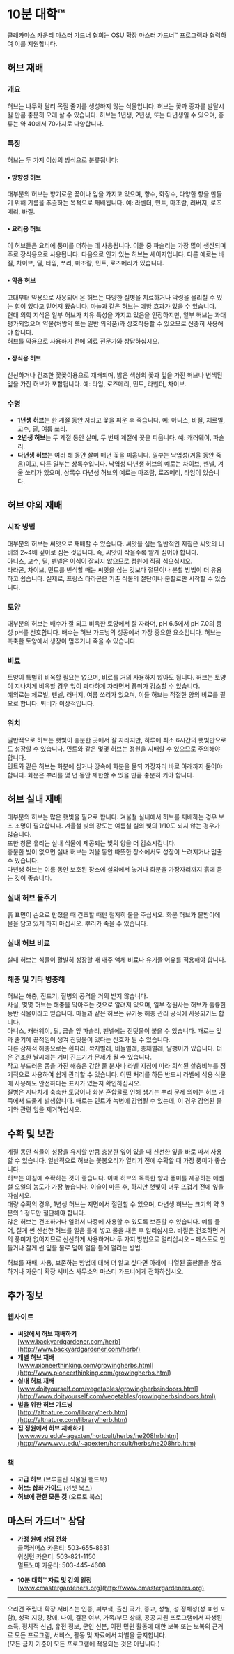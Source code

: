 # 10분 대학™

클래카마스 카운티 마스터 가드너 협회는 OSU 확장 마스터 가드너™ 프로그램과 협력하여 이를 지원합니다.

## 허브 재배

### 개요
허브는 나무와 달리 목질 줄기를 생성하지 않는 식물입니다. 허브는 꽃과 종자를 발달시킬 만큼 충분히 오래 살 수 있습니다. 허브는 1년생, 2년생, 또는 다년생일 수 있으며, 종류는 약 40에서 70가지로 다양합니다.

### 특징
허브는 두 가지 이상의 방식으로 분류됩니다:

#### • 방향성 허브  
대부분의 허브는 향기로운 꽃이나 잎을 가지고 있으며, 향수, 화장수, 다양한 향을 만들기 위해 기름을 추출하는 목적으로 재배됩니다. 예: 라벤더, 민트, 마조람, 러버지, 로즈메리, 바질.

#### • 요리용 허브  
이 허브들은 요리에 풍미를 더하는 데 사용됩니다. 이들 중 파슬리는 가장 많이 생산되며 주로 장식용으로 사용됩니다. 다음으로 인기 있는 허브는 세이지입니다. 다른 예로는 바질, 차이브, 딜, 타임, 쏘리, 마조람, 민트, 로즈메리가 있습니다.

#### • 약용 허브  
고대부터 약용으로 사용되어 온 허브는 다양한 질병을 치료하거나 악령을 물리칠 수 있는 힘이 있다고 믿어져 왔습니다. 마늘과 같은 허브는 예방 효과가 있을 수 있습니다.  
현대 의학 지식은 일부 허브가 치유 특성을 가지고 있음을 인정하지만, 일부 허브는 과대평가되었으며 약물(처방약 또는 일반 의약품)과 상호작용할 수 있으므로 신중히 사용해야 합니다.  
허브를 약용으로 사용하기 전에 의료 전문가와 상담하십시오.

#### • 장식용 허브  
신선하거나 건조한 꽃꽂이용으로 재배되며, 밝은 색상의 꽃과 잎을 가진 허브나 변색된 잎을 가진 허브가 포함됩니다. 예: 타임, 로즈메리, 민트, 라벤더, 차이브.

### 수명  
- **1년생 허브**는 한 계절 동안 자라고 꽃을 피운 후 죽습니다. 예: 아니스, 바질, 체르빌, 고수, 딜, 여름 쏘리.  
- **2년생 허브**는 두 계절 동안 살며, 두 번째 계절에 꽃을 피웁니다. 예: 캐러웨이, 파슬리.  
- **다년생 허브**는 여러 해 동안 살며 매년 꽃을 피웁니다. 일부는 낙엽성(겨울 동안 죽음)이고, 다른 일부는 상록수입니다. 낙엽성 다년생 허브의 예로는 차이브, 펜넬, 겨울 쏘리가 있으며, 상록수 다년생 허브의 예로는 마조람, 로즈메리, 타임이 있습니다.

## 허브 야외 재배

### 시작 방법
대부분의 허브는 씨앗으로 재배할 수 있습니다. 씨앗을 심는 일반적인 지침은 씨앗의 너비의 2~4배 깊이로 심는 것입니다. 즉, 씨앗이 작을수록 얕게 심어야 합니다.  
아니스, 고수, 딜, 펜넬은 이식이 잘되지 않으므로 정원에 직접 심으십시오.  
타라곤, 차이브, 민트를 번식할 때는 씨앗을 심는 것보다 절단이나 분할 방법이 더 유용하고 쉽습니다. 실제로, 프랑스 타라곤은 기존 식물의 절단이나 분할로만 시작할 수 있습니다.

### 토양
대부분의 허브는 배수가 잘 되고 비옥한 토양에서 잘 자라며, pH 6.5에서 pH 7.0의 중성 pH를 선호합니다. 배수는 허브 가드닝의 성공에서 가장 중요한 요소입니다. 허브는 축축한 토양에서 생장이 멈추거나 죽을 수 있습니다.

### 비료
토양이 특별히 비옥할 필요는 없으며, 비료를 거의 사용하지 않아도 됩니다. 허브는 토양이 지나치게 비옥할 경우 잎이 과다하게 자라면서 풍미가 감소할 수 있습니다.  
예외로는 체르빌, 펜넬, 러버지, 여름 쏘리가 있으며, 이들 허브는 적절한 양의 비료를 필요로 합니다. 퇴비가 이상적입니다.

### 위치
일반적으로 허브는 햇빛이 충분한 곳에서 잘 자라지만, 하루에 최소 6시간의 햇빛만으로도 성장할 수 있습니다. 민트와 같은 몇몇 허브는 정원을 지배할 수 있으므로 주의해야 합니다.  
민트와 같은 허브는 화분에 심거나 땅속에 화분을 묻되 가장자리 바로 아래까지 묻어야 합니다. 화분은 뿌리를 몇 년 동안 제한할 수 있을 만큼 충분히 커야 합니다.

## 허브 실내 재배

대부분의 허브는 많은 햇빛을 필요로 합니다. 겨울철 실내에서 허브를 재배하는 경우 보조 조명이 필요합니다. 겨울철 빛의 강도는 여름철 실외 빛의 1/10도 되지 않는 경우가 많습니다.  
또한 창문 유리는 실내 식물에 제공되는 빛의 양을 더 감소시킵니다.  
충분한 빛이 없으면 실내 허브는 겨울 동안 따뜻한 장소에서도 성장이 느려지거나 멈출 수 있습니다.  
다년생 허브는 여름 동안 보호된 장소에 실외에서 놓거나 화분을 가장자리까지 흙에 묻는 것이 좋습니다.

### 실내 허브 물주기  
흙 표면이 손으로 만졌을 때 건조할 때만 철저히 물을 주십시오. 화분 허브가 물받이에 물을 담고 있게 하지 마십시오. 뿌리가 죽을 수 있습니다.

### 실내 허브 비료  
실내 허브는 식물이 활발히 성장할 때 매주 액체 비료나 유기물 어유를 적용해야 합니다.

### 해충 및 기타 병충해
허브는 해충, 진드기, 질병의 공격을 거의 받지 않습니다.  
사실, 몇몇 허브는 해충을 막아주는 것으로 알려져 있으며, 일부 정원사는 허브가 훌륭한 동반 식물이라고 믿습니다. 마늘과 같은 허브는 유기농 해충 관리 공식에 사용되기도 합니다.  
아니스, 캐러웨이, 딜, 곱슬 잎 파슬리, 펜넬에는 진딧물이 붙을 수 있습니다. 때로는 잎과 줄기에 끈적임이 생겨 진딧물이 있다는 신호가 될 수 있습니다.  
다른 잠재적 해충으로는 흰파리, 깍지벌레, 비늘벌레, 총채벌레, 달팽이가 있습니다. 더운 건조한 날씨에는 거미 진드기가 문제가 될 수 있습니다.  
작고 부드러운 몸을 가진 해충은 강한 물 분사나 라벨 지침에 따라 희석된 살충비누를 정기적으로 사용하여 쉽게 관리할 수 있습니다. 어떤 처리를 하든 반드시 라벨에 식용 식물에 사용해도 안전하다는 표시가 있는지 확인하십시오.  
질병은 지나치게 축축한 토양이나 화분 혼합물로 인해 생기는 뿌리 문제 외에는 허브 가족에서 드물게 발생합니다. 때로는 민트가 녹병에 감염될 수 있는데, 이 경우 감염된 줄기와 관련 잎을 제거하십시오.

## 수확 및 보관
계절 동안 식물이 성장을 유지할 만큼 충분한 잎이 있을 때 신선한 잎을 바로 따서 사용할 수 있습니다. 일반적으로 허브는 꽃봉오리가 열리기 전에 수확할 때 가장 풍미가 좋습니다.  
허브는 아침에 수확하는 것이 좋습니다. 이때 허브의 독특한 향과 풍미를 제공하는 에센셜 오일의 농도가 가장 높습니다. 이슬이 마른 후, 하지만 햇빛이 너무 뜨겁기 전에 잎을 따십시오.  
대량 수확의 경우, 1년생 허브는 지면에서 절단할 수 있으며, 다년생 허브는 크기의 약 3분의 1 정도만 절단해야 합니다.  
많은 허브는 건조하거나 얼려서 나중에 사용할 수 있도록 보존할 수 있습니다. 
예를 들어, 잘게 썬 신선한 허브를 얼음 틀에 넣고 물을 채운 후 얼리십시오. 바질은 건조하면 거의 풍미가 없어지므로 신선하게 사용하거나 두 가지 방법으로 얼리십시오 – 페스토로 만들거나 잘게 썬 잎을 물로 덮어 얼음 틀에 얼리는 방법.

허브를 재배, 사용, 보존하는 방법에 대해 더 알고 싶다면 아래에 나열된 출판물을 참조하거나 카운티 확장 서비스 사무소의 마스터 가드너에게 전화하십시오.

## 추가 정보

### 웹사이트
- **씨앗에서 허브 재배하기**  
  [www.backyardgardener.com/herb](http://www.backyardgardener.com/herb/)  
- **개별 허브 재배**  
  [www.pioneerthinking.com/growingherbs.html](http://www.pioneerthinking.com/growingherbs.html)  
- **실내 허브 재배**  
  [www.doityourself.com/vegetables/growingherbsindoors.html](http://www.doityourself.com/vegetables/growingherbsindoors.html)  
- **벌을 위한 허브 가드닝**  
  [http://altnature.com/library/herb.htm](http://altnature.com/library/herb.htm)  
- **집 정원에서 허브 재배하기**  
  [www.wvu.edu/~agexten/hortcult/herbs/ne208hrb.htm](http://www.wvu.edu/~agexten/hortcult/herbs/ne208hrb.htm)  

### 책
- **고급 허브** (브루클린 식물원 핸드북)  
- **허브: 삽화 가이드** (선셋 북스)  
- **허브에 관한 모든 것** (오르토 북스)  

## 마스터 가드너™ 상담
- **가정 원예 상담 전화**  
  클랙커머스 카운티: 503-655-8631  
  워싱턴 카운티: 503-821-1150  
  멀트노마 카운티: 503-445-4608  

- **10분 대학™ 자료 및 강의 일정**  
  [www.cmastergardeners.org](http://www.cmastergardeners.org)  

---

오리건 주립대 확장 서비스는 인종, 피부색, 출신 국가, 종교, 성별, 성 정체성(성 표현 포함), 성적 지향, 장애, 나이, 결혼 여부, 가족/부모 상태, 공공 지원 프로그램에서 파생된 소득, 정치적 신념, 유전 정보, 군인 신분, 이전 민권 활동에 대한 보복 또는 보복의 근거로 모든 프로그램, 서비스, 활동 및 자료에서 차별을 금지합니다.  
(모든 금지 기준이 모든 프로그램에 적용되는 것은 아닙니다.)